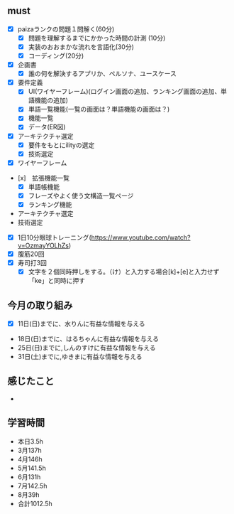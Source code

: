 


## must
- [x] paizaランクの問題１問解く(60分)
  - [x] 問題を理解するまでにかかった時間の計測 (10分)
  - [x] 実装のおおまかな流れを言語化(30分)
  - [x] コーディング(20分)
- [x] 企画書
  - [x] 誰の何を解決するアプリか、ペルソナ、ユースケース
- [x] 要件定義
  - [x] UI(ワイヤーフレーム)(ログイン画面の追加、ランキング画面の追加、単語機能の追加)
  - [x] 単語一覧機能(一覧の画面は？単語機能の画面は？)
  - [x] 機能一覧
  - [x] データ(ER図)
- [x] アーキテクチャ選定
  - [x] 要件をもとにilityの選定
  - [x] 技術選定
- [x] ワイヤーフレーム
- [x]　拡張機能一覧
  - [x] 単語帳機能
  - [x] フレーズやよく使う文構造一覧ページ
  - [x] ランキング機能

- アーキテクチャ選定
- 技術選定 
- [x] 1日10分眼球トレーニング(https://www.youtube.com/watch?v=OzmayYOLhZs)
- [x] 腹筋20回
- [x] 寿司打3回
  - [x] 文字を２個同時押しをする。（け）と入力する場合[k]+[e]と入力せず「ke」と同時に押す
     
## 今月の取り組み
- [x] 11日(日)までに、水りんに有益な情報を与える
- 18日(日)までに、はるちゃんに有益な情報を与える　
- 25日(日)までに,しんのすけに有益な情報を与える
- 31日(土)までに,ゆきまに有益な情報を与える




## 感じたこと
- 
  

## 学習時間
  - 本日3.5h
  - 3月137h
  - 4月146h
  - 5月141.5h
  - 6月131h
  - 7月142.5h
  - 8月39h
  - 合計1012.5h
    




